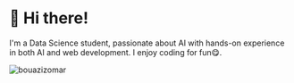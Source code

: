 # 👋 Hi there!

  
I'm a Data Science student, passionate about AI with hands-on experience in both AI and web development. 
I enjoy coding for fun😋.




<p><img align="center" src="https://github-readme-stats.vercel.app/api/top-langs?username=bouazizomar&show_icons=true&locale=en&layout=compact" alt="bouazizomar" /></p>
